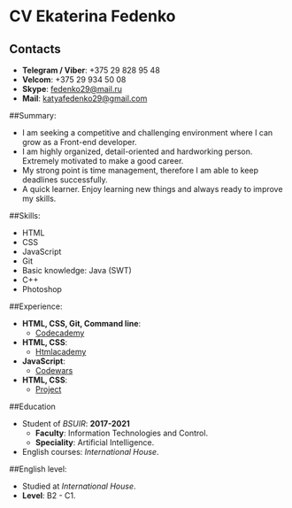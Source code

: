 CV Ekaterina Fedenko
====================
Contacts
--------
* **Telegram / Viber**: +375 29 828 95 48
* **Velcom**: +375 29 934 50 08
* **Skype**: fedenko29@mail.ru
* **Mail**: katyafedenko29@gmail.com

##Summary:
* I am seeking a competitive and challenging environment where I can grow as a Front-end developer. 
* I am highly organized, detail-oriented and hardworking person. Extremely motivated to make a good career.
* My strong point is time management, therefore I am able to keep deadlines successfully.
* A quick learner. Enjoy learning new things and always ready to improve my skills. 

##Skills:
* HTML
* CSS
* JavaScript
* Git
* Basic knowledge: Java (SWT)
* C++
* Photoshop

##Experience:
* **HTML, CSS, Git, Command line**:
    * [Codecademy](https://www.codecademy.com/users/katherine_fedenko/achievements)
* **HTML, CSS**:
    * [Htmlacademy](https://htmlacademy.ru/profile/id847533/achievements)
* **JavaScript**:
    * [Codewars](https://www.codewars.com/users/katherinefedenko)
* **HTML, CSS**:
    * [Project](https://github.com/katherinefedenko/LuxOptics)

##Education
* Student of _BSUIR_: **2017-2021**
    * **Faculty**: Information Technologies and Control.
    * **Speciality**: Artificial Intelligence.
* English courses: _International House_.

##English level:
* Studied at _International House_. 
* **Level**: B2 - C1.


 



